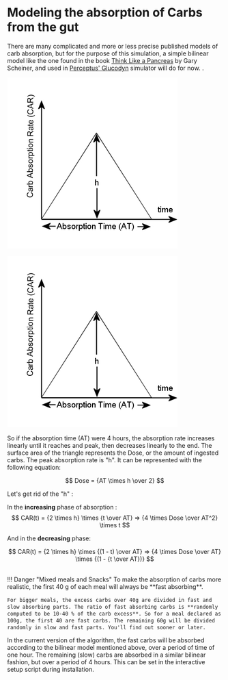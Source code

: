 Modeling the absorption of Carbs from the gut
=============================================

There are many complicated and more or less precise published models of carb absorption, but for the purpose of this simulation, a simple bilinear model like the one found in the book [Think Like a Pancreas](https://www.amazon.com/Think-Like-Pancreas-Practical-Insulin-Completely/dp/0738215147) by Gary Scheiner, and used in [Perceptus' Glucodyn](https://github.com/Perceptus/GlucoDyn/blob/master/basic_math.pdf) simulator will do for now.  .

<p class="aligncenter">
    <img src="../img/CAR.jpg" alt="centered image" />
</p>

![Carb Absorption Rate](../img/CAR.jpg)

So if the absorption time (AT) were 4 hours, the absorption rate increases linearly until it reaches and peak, then decreases linearly to the end. The surface area of the triangle represents the Dose, or the amount of ingested carbs. The peak absorption rate is "h". It can be represented with the following equation:

$$
Dose = {AT \times h \over 2}
$$

Let's get rid of the "h" : 

In the **increasing** phase of absorption :
$$
CAR(t) = {2 \times h} \times {t \over AT} => {4 \times Dose \over AT^2} \times t
$$

And in the **decreasing** phase:

$$
CAR(t) = {2 \times h} \times {(1 - t) \over AT} => {4 \times Dose \over AT} \times {(1 - {t \over AT})}
$$

<br>
!!! Danger "Mixed meals and Snacks"
    To make the absorption of carbs more realistic, the first 40 g of each meal will always be **fast absorbing**.
    
    For bigger meals, the excess carbs over 40g are divided in fast and slow absorbing parts. The ratio of fast absorbing carbs is **randomly computed to be 10-40 % of the carb excess**. So for a meal declared as 100g, the first 40 are fast carbs. The remaining 60g will be divided randomly in slow and fast parts. You'll find out sooner or later.

In the current version of the algorithm, the fast carbs will be absorbed according to the bilinear model mentioned above, over a period of time of one hour. The remaining (slow) carbs are absorbed in a similar bilinear fashion, but over a period of 4 hours. This can be set in the interactive setup script during installation.